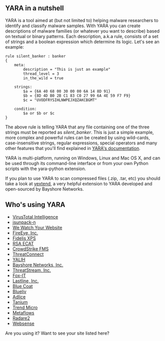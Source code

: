 ## YARA in a nutshell

YARA is a tool aimed at (but not limited to) helping malware researchers to
identify and classify malware samples. With YARA you can create descriptions of
malware families (or whatever you want to describe) based on textual or binary
patterns. Each description, a.k.a rule, consists of a set of strings and a
boolean expression which determine its logic. Let's see an example:

```
rule silent_banker : banker
{
    meta:
        description = "This is just an example"
        thread_level = 3
        in_the_wild = true

    strings:
        $a = {6A 40 68 00 30 00 00 6A 14 8D 91}
        $b = {8D 4D B0 2B C1 83 C0 27 99 6A 4E 59 F7 F9}
        $c = "UVODFRYSIHLNWPEJXQZAKCBGMT"

    condition:
        $a or $b or $c
}
```

The above rule is telling YARA that any file containing one of the three strings
must be reported as *silent_banker*. This is just a simple example, more
complex and powerful rules can be created by using wild-cards, case-insensitive
strings, regular expressions, special operators and many other features that
you'll find explained in [YARA's documentation](http://yara.readthedocs.org/).

YARA is multi-platform, running on Windows, Linux and Mac OS X, and can be used
through its command-line interface or from your own Python scripts with the
yara-python extension.

If you plan to use YARA to scan compressed files (.zip, .tar, etc) you should
take a look at [yextend](https://github.com/BayshoreNetworks/yextend), a very
helpful extension to YARA developed and open-sourced by Bayshore Networks.

## Who's using YARA

* [VirusTotal Intelligence](https://www.virustotal.com/intelligence/)
* [jsunpack-n](http://jsunpack.jeek.org/)
* [We Watch Your Website](http://www.wewatchyourwebsite.com/)
* [FireEye, Inc.](http://www.fireeye.com)
* [Fidelis XPS](http://www.fidelissecurity.com/network-security-appliance/Fidelis-XPS)
* [RSA ECAT](http://www.emc.com/security/rsa-ecat.htm)
* [CrowdStrike FMS](https://github.com/CrowdStrike/CrowdFMS)
* [ThreatConnect](http://www.threatconnect.com)
* [YALIH](https://github.com/Masood-M/YALIH)
* [Bayshore Networks, Inc.](http://www.bayshorenetworks.com)
* [ThreatStream, Inc.](http://threatstream.com)
* [Fox-IT](https://www.fox-it.com)
* [Lastline, Inc.](http://www.lastline.com)
* [Blue Coat](http://www.bluecoat.com/products/malware-analysis-appliance)
* [Blueliv](http://www.blueliv.com)
* [Adlice](http://www.adlice.com/)
* [Tanium](http://www.tanium.com/)
* [Trend Micro](http://www.trendmicro.com)
* [Metaflows](http://www.metaflows.com)
* [Radare2](http://rada.re)
* [Websense](http://www.websense.com)

Are you using it? Want to see your site listed here?

